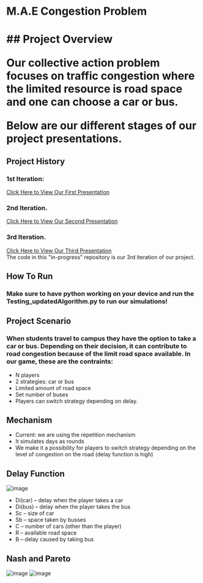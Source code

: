 <h1>M.A.E Congestion Problem<h1>
## Project Overview

Our collective action problem focuses on traffic congestion where the limited resource is road space and one can choose a car or bus.

Below are our different stages of our project presentations.
<h2>Project History</h2>
  <h3>1st Iteration:</h3>
    <a href="https://uflorida-my.sharepoint.com/:p:/g/personal/egiron_ufl_edu/EbzQyMYT8TZAjG-deU-WgJwBD0MQurBSNnY9yr-mRaPqYw?e=a6fPDg">Click Here to View Our First Presentation<a>
  <h3>2nd Iteration.</h3>
    <a href="https://uflorida-my.sharepoint.com/:p:/g/personal/egiron_ufl_edu/EQ8FcKa_Q3NIl_HodE7qynoBTn9bDdhCR5cewVtorGZaOQ?e=crPwxD">Click Here to View Our Second Presentation<a>
  <h3>3rd Iteration.</h3>
      <a href="https://uflorida-my.sharepoint.com/:p:/g/personal/egiron_ufl_edu/EbMzl-hWpVZHmMbQq3wraO4BWp_hQrkxnr-2EPTRHGksAw?e=RFAFaa">Click Here to View Our Third Presentation<a>
      <br>The code in this "in-progress" repository is our 3rd iteration of our project.</br>

## How To Run
### Make sure to have python working on your device and run the Testing_updatedAlgorithm.py to run our simulations!

## Project Scenario
### When students travel to campus they have the option to take a car or bus. Depending on their decision, it can contribute to road congestion because of the limit road space available. In our game, these are the contraints: 
* N players
* 2 strategies: car or bus
* Limited amount of road space
* Set number of buses
* Players can switch strategy depending on delay.

## Mechanism
* Current: we are using the repetition mechanism
* It simulates days as rounds 
* We make it a possibility for players to switch strategy depending on the level of congestion on the road (delay function is high)

## Delay Function
![image](https://github.com/user-attachments/assets/77eb0717-681c-474e-83ae-e2555e13cb79)
* Di(car) – delay when the player takes a car
* Di(bus) – delay when the player takes the bus
* Sc – size of car 
* Sb – space taken by busses
* C – number of cars (other than the player)
* R – available road space 
* B – delay caused by taking bus

## Nash and Pareto
![image](https://github.com/user-attachments/assets/8ddea3e0-1185-4719-8e9a-28a8f1b48114)
![image](https://github.com/user-attachments/assets/9b67490f-94d9-4d1e-a1dd-8634db7c49ec)


